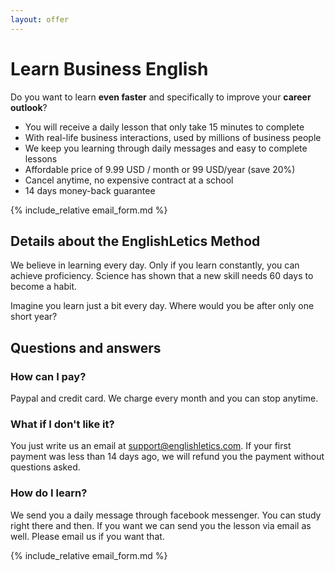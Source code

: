 ```yaml
---
layout: offer
---
```



# Learn Business English

Do you want to learn **even faster** and specifically to improve your **career outlook**?

 - You will receive a daily lesson that only take 15 minutes to complete
 - With real-life business interactions, used by millions of business people
 - We keep you learning through daily messages and easy to complete lessons
 - Affordable price of 9.99 USD / month or 99 USD/year (save 20%)  
 - Cancel anytime, no expensive contract at a school
 - 14 days money-back guarantee

{% include_relative email_form.md %}



## Details about the EnglishLetics Method
We believe in learning every day. Only if you learn constantly, you can achieve proficiency. Science has shown that a new skill needs 60 days to become a habit.

Imagine you learn just a bit every day. Where would you be after only one short year?


## Questions and answers

### How can I pay?
Paypal and credit card. We charge every month and you can stop anytime.

### What if I don't like it?
You just write us an email at support@englishletics.com. If your first payment was less than 14 days ago, we will refund you the payment without questions asked.

### How do I learn?
We send you a daily message through facebook messenger. You can study right there and then. If you want we can send you the lesson via email as well. Please email us if you want that.





{% include_relative email_form.md %}






